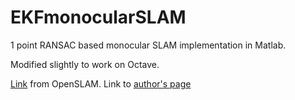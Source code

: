 # EKFmonocularSLAM
1 point RANSAC based monocular SLAM implementation in Matlab. 

Modified slightly to work on Octave. 

[Link](https:openslam.org/ekfmonoslam.html) from OpenSLAM.
Link to [author's page](webdiis.unizar.es/~jcivera/code/1p-ransac-ekf-monoslam.html)
